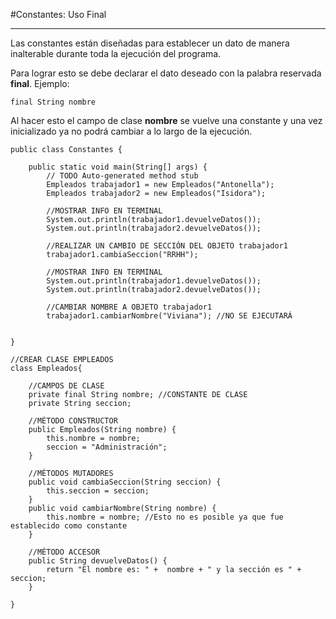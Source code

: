 #Constantes: Uso Final

---

Las constantes están diseñadas para establecer un dato de manera inalterable durante toda la ejecución del programa.

Para lograr esto se debe declarar el dato deseado con la palabra reservada **final**. Ejemplo:

    final String nombre

Al hacer esto el campo de clase **nombre** se vuelve una constante y una vez inicializado ya no podrá cambiar a lo largo de la ejecución.

    public class Constantes {

        public static void main(String[] args) {
            // TODO Auto-generated method stub
            Empleados trabajador1 = new Empleados("Antonella");
            Empleados trabajador2 = new Empleados("Isidora");
    
            //MOSTRAR INFO EN TERMINAL
            System.out.println(trabajador1.devuelveDatos());
            System.out.println(trabajador2.devuelveDatos());
    
            //REALIZAR UN CAMBIO DE SECCIÓN DEL OBJETO trabajador1
            trabajador1.cambiaSeccion("RRHH");
    
            //MOSTRAR INFO EN TERMINAL
            System.out.println(trabajador1.devuelveDatos());
            System.out.println(trabajador2.devuelveDatos());
    
            //CAMBIAR NOMBRE A OBJETO trabajador1
            trabajador1.cambiarNombre("Viviana"); //NO SE EJECUTARÁ


    }

    //CREAR CLASE EMPLEADOS
    class Empleados{
    
        //CAMPOS DE CLASE
        private final String nombre; //CONSTANTE DE CLASE
        private String seccion;
    
        //MÉTODO CONSTRUCTOR
        public Empleados(String nombre) {
            this.nombre = nombre;
            seccion = "Administración";
        }
    
        //MÉTODOS MUTADORES
        public void cambiaSeccion(String seccion) {
            this.seccion = seccion;
        }
        public void cambiarNombre(String nombre) {
            this.nombre = nombre; //Esto no es posible ya que fue establecido como constante
        }
    
        //MÉTODO ACCESOR
        public String devuelveDatos() {
            return "El nombre es: " +  nombre + " y la sección es " + seccion;
        }
    
    }

